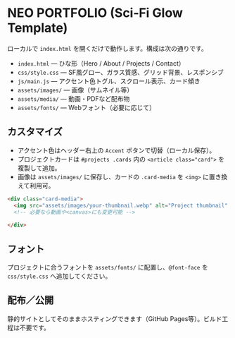 # NEO PORTFOLIO (Sci‑Fi Glow Template)

ローカルで `index.html` を開くだけで動作します。構成は次の通りです。

- `index.html` — ひな形（Hero / About / Projects / Contact）
- `css/style.css` — SF風グロー、ガラス質感、グリッド背景、レスポンシブ
- `js/main.js` — アクセント色トグル、スクロール表示、カード傾き
- `assets/images/` — 画像（サムネイル等）
- `assets/media/` — 動画・PDFなど配布物
- `assets/fonts/` — Webフォント（必要に応じて）

## カスタマイズ

- アクセント色はヘッダー右上の `Accent` ボタンで切替（ローカル保存）。
- プロジェクトカードは `#projects .cards` 内の `<article class="card">` を複製して追加。
- 画像は `assets/images/` に保存し、カードの `.card-media` を `<img>` に置き換えて利用可。

```html
<div class="card-media">
  <img src="assets/images/your-thumbnail.webp" alt="Project thumbnail" />
  <!-- 必要なら動画や<canvas>にも変更可能 -->
  
</div>
```

## フォント

プロジェクトに合うフォントを `assets/fonts/` に配置し、`@font-face` を `css/style.css` へ追加してください。

## 配布／公開

静的サイトとしてそのままホスティングできます（GitHub Pages等）。ビルド工程は不要です。

